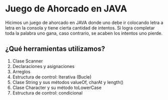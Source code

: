 # Juego de Ahorcado en JAVA
Hicimos un juego de ahorcado en JAVA donde uno debe ir colocando letra a letra en la consola y tiene cierta cantidad de intentos. Si logra completar toda la palabra uno gana, caso contrario, se acaben los intentos uno pierde.

## ¿Qué herramientas utilizamos?
1. Clase Scanner
2. Declaraciones y asignaciones
3. Arreglos
4. Estructura de control: Iterativa (Bucle)
5. Clase String y sus métodos valueOf, charAt y length()
6. Clase Character y su método toLowerCase
7. Estructura de control: condicional
